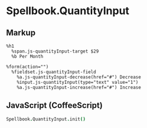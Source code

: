 Spellbook.QuantityInput
=======================

Markup
------

```haml
%h1
  %span.js-quantityInput-target $29
  %b Per Month

%form(action="")
  %fieldset.js-quantityInput-field
    %a.js-quantityInput-decrease(href="#") Decrease
    %input.js-quantityInput(type="text" value="1")
    %a.js-quantityInput-increase(href="#") Increase
```

JavaScript (CoffeeScript)
-------------------------

```coffeescript
Spellbook.QuantityInput.init()
```
